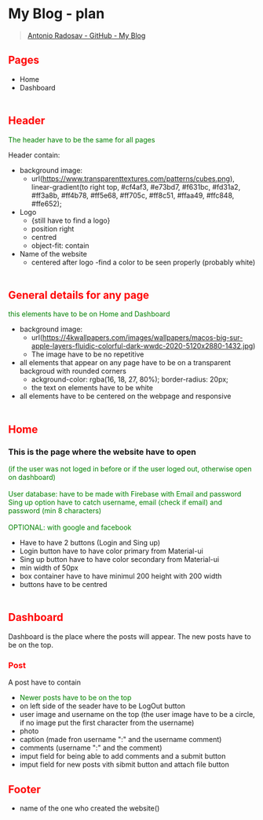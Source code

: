 # My Blog - plan 
> [Antonio Radosav - GitHub - My Blog](https://github.com/RadosavAntonio/myBlog-react)

## <span style="color: red"> Pages </span> 
* Home
* Dashboard
<br/><br/>

## <span style="color: red"> Header </span>
  <span style="color: green"> The header have to be the same for all pages </span>

  Header contain:
  * background image: 
    - url(https://www.transparenttextures.com/patterns/cubes.png), linear-gradient(to right top, #cf4af3, #e73bd7, #f631bc, #fd31a2, #ff3a8b, #ff4b78, #ff5e68, #ff705c, #ff8c51, #ffaa49, #ffc848, #ffe652);
  * Logo
    - {still have to find a logo}
    - position right
    - centred
    - object-fit: contain
  * Name of the website
    - centered after logo
    -find a color to be seen properly (probably white)
    <br/><br/>

## <span style="color: red"> General details for any page </span>
  <span style="color: green"> this elements have to be on Home and Dashboard </span>

  * background image:
    - url(https://4kwallpapers.com/images/wallpapers/macos-big-sur-apple-layers-fluidic-colorful-dark-wwdc-2020-5120x2880-1432.jpg)
    - The image have to be no repetitive
  * all elements that appear on any page have to be on a transparent backgroud with rounded corners
    - ackground-color: rgba(16, 18, 27, 80%);
    border-radius: 20px;
    - the text on elements have to be white
  * all elements have to be centered on the webpage and responsive
  <br/><br/>

## <span style="color: red"> Home </span>
  ### This is the page where the website have to open 
  <span style="color: green"> (if the user was not loged in before or if the user loged out, otherwise open on dashboard) </span>
  <br></br>
  <span style="color: green"> User database: have to be made with Firebase with Email and password </span>
  <span style="color: green"> Sing up option have to catch username, email (check if email) and password (min 8 characters)</span>
  <br></br>
   <span style="color: green"> OPTIONAL: with google and facebook </span>
  * Have to have 2 buttons (Login and Sing up)
  * Login button have to have color primary from Material-ui
  * Sing up button have to have color secondary from Material-ui
  * min width of 50px
  * box container have to have minimul 200 height with 200 width
  * buttons have to be centred
  <br/><br/>

## <span style="color: red"> Dashboard </span>
  Dashboard is the place where the posts will appear. The new posts have to be on the top.
  ### <span style="color: red"> Post </span>
  A post have to contain
  * <span style="color: green">  Newer posts have to be on the top </span>
  * on left side of the seader have to be LogOut button
  * user image and username on the top (the user image have to be a circle, if no image put the first character from the username)
  * photo
  * caption (made fron username ":" and the username comment)
  * comments (username ":" and the comment)
  * imput field for being able to add comments and a submit button
  * imput field for new posts vith sibmit button and attach file button
    
## <span style="color: red"> Footer </span>
  * name of the one who created the website()